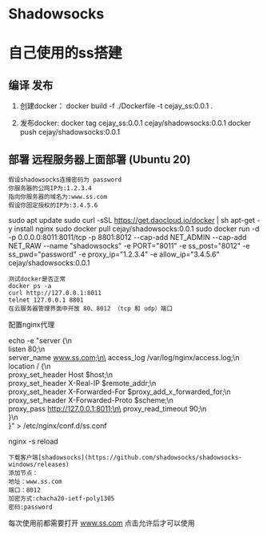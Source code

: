 # Shadowsocks
# 自己使用的ss搭建

## 编译 发布
1. 创建docker：
   docker build -f ./Dockerfile -t cejay_ss:0.0.1 .

2. 发布docker:
   docker tag cejay_ss:0.0.1 cejay/shadowsocks:0.0.1
   docker push cejay/shadowsocks:0.0.1

## 部署 远程服务器上面部署 (Ubuntu 20)
    假设shadowsocks连接密码为 password
    你服务器的公网IP为:1.2.3.4
    指向你服务器的域名为:www.ss.com
    假设你固定授权的IP为:3.4.5.6
sudo apt update
sudo curl -sSL https://get.daocloud.io/docker | sh
apt-get -y install  nginx
sudo docker pull cejay/shadowsocks:0.0.1
sudo docker run -d -p 0.0.0.0:8011:8011/tcp -p 8801:8012 --cap-add NET_ADMIN --cap-add NET_RAW --name "shadowsocks" -e PORT="8011" -e ss_post="8012" -e ss_pwd="password" -e proxy_ip="1.2.3.4" -e allow_ip="3.4.5.6" cejay/shadowsocks:0.0.1


    测试docker是否正常
    docker ps -a
    curl http://127.0.0.1:8011
    telnet 127.0.0.1 8801
    在云服务器管理界面中开放 80、8012 （tcp 和 udp）端口
配置nginx代理

echo -e "server {\n\
    listen 80;\n\
    server_name www.ss.com;\n\
    access_log /var/log/nginx/access.log;\n\
    location / {\n\
        proxy_set_header Host \$host;\n\
        proxy_set_header X-Real-IP \$remote_addr;\n\
        proxy_set_header X-Forwarded-For \$proxy_add_x_forwarded_for;\n\
        proxy_set_header X-Forwarded-Proto \$scheme;\n\
        proxy_pass http://127.0.0.1:8011;\n\
        proxy_read_timeout 90;\n\
    }\n\
}" > /etc/nginx/conf.d/ss.conf

nginx -s reload

    下载客户端[shadowsocks](https://github.com/shadowsocks/shadowsocks-windows/releases)
    添加节点：
    地址：www.ss.com
    端口：8012
    加密方式:chacha20-ietf-poly1305
    密码:password

每次使用前都需要打开 www.ss.com 点击允许后才可以使用
